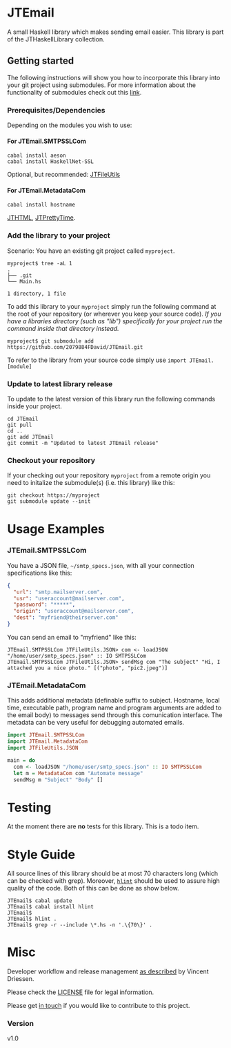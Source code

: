 # JTEmail
A small Haskell library which makes sending email easier. This library is part of the JTHaskellLibrary collection.

## Getting started
The following instructions will show you how to incorporate this library into your git project using submodules. For more information about the functionality of submodules check out this [link](https://gist.github.com/gitaarik/8735255).

### Prerequisites/Dependencies
Depending on the modules you wish to use:

#### For JTEmail.SMTPSSLCom

    cabal install aeson
    cabal install HaskellNet-SSL

Optional, but recommended: [JTFileUtils](https://github.com/2079884FDavid/JTFileUtils)

#### For JTEmail.MetadataCom

    cabal install hostname

[JTHTML](https://github.com/2079884FDavid/JTHTML), [JTPrettyTime](https://github.com/2079884FDavid/JTPrettyTime).

### Add the library to your project
Scenario: You have an existing git project called `myproject`.

    myproject$ tree -aL 1
    .
    ├── .git
    └── Main.hs

    1 directory, 1 file

To add this library to your `myproject` simply run the following command at the root of your repository (or wherever you keep your source code). *If you have a libraries directory (such as "lib") specifically for your project run the command inside that directory instead.*

    myproject$ git submodule add https://github.com/2079884FDavid/JTEmail.git

To refer to the library from your source code simply use `import JTEmail.[module]`

### Update to latest library release
To update to the latest version of this library run the following commands inside your project.

    cd JTEmail
    git pull
    cd ..
    git add JTEmail
    git commit -m "Updated to latest JTEmail release"

### Checkout your repository
If your checking out your repository `myproject` from a remote origin you need to initalize the submodule(s) (i.e. this library) like this:

    git checkout https://myproject
    git submodule update --init

# Usage Examples

### JTEmail.SMTPSSLCom
You have a JSON file, `~/smtp_specs.json`, with all your connection specifications like this:

```json
{
  "url": "smtp.mailserver.com",
  "usr": "useraccount@mailserver.com",
  "password": "*****",
  "origin": "useraccount@mailserver.com",
  "dest": "myfriend@theirserver.com"
}
```

You can send an email to "myfriend" like this:

    JTEmail.SMTPSSLCom JTFileUtils.JSON> com <- loadJSON "/home/user/smtp_specs.json" :: IO SMTPSSLCom
    JTEmail.SMTPSSLCom JTFileUtils.JSON> sendMsg com "The subject" "Hi, I attached you a nice photo." [("photo", "pic2.jpeg")]

### JTEmail.MetadataCom
This adds additional metadata (definable suffix to subject. Hostname, local time, executable path, program name and program arguments are added to the email body) to messages send through this comunication interface. The metadata can be very useful for debugging automated emails.

```haskell
import JTEmail.SMTPSSLCom
import JTEmail.MetadataCom
import JTFileUtils.JSON

main = do
  com <- loadJSON "/home/user/smtp_specs.json" :: IO SMTPSSLCom
  let m = MetadataCom com "Automate message"
  sendMsg m "Subject" "Body" []
```

# Testing
At the moment there are **no** tests for this library. This is a todo item.

# Style Guide
All source lines of this library should be at most 70 characters long (which can be checked with grep). Moreover, [`hlint`](http://community.haskell.org/~ndm/darcs/hlint/hlint.htm) should be used to assure high quality of the code. Both of this can be done as show below.

    JTEmail$ cabal update
    JTEmail$ cabal install hlint
    JTEmail$
    JTEmail$ hlint .
    JTEmail$ grep -r --include \*.hs -n '.\{70\}' .

# Misc
Developer workflow and release management [as described](https://nvie.com/posts/a-successful-git-branching-model/) by Vincent Driessen.

Please check the [LICENSE](LICENSE) file for legal information.

Please get [in touch](http://www.jacktex.eu/about/contact.php) if you would like to contribute to this project.

### Version
v1.0
